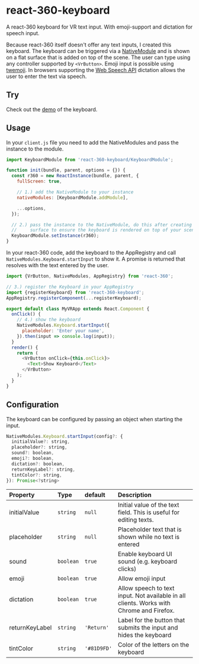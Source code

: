 # react-360-keyboard

A react-360 keyboard for VR text input. With emoji-support and dictation for speech input.

Because react-360 itself doesn't offer any text inputs, I created this keyboard. The keyboard can be triggered via a [NativeModule](https://facebook.github.io/react-360/docs/native-modules.html) and is shown on a flat surface that is added on top of the scene. The user can type using any controller supported by `<VrButton>`. Emoji input is possible using [twemoji](https://github.com/twitter/twemoji). In browsers supporting the [Web Speech API](https://developer.mozilla.org/en-US/docs/Web/API/Web_Speech_API) dictation allows the user to enter the text via speech.

## Try

Check out the [demo](https://danielbuechele.github.io/react-360-keyboard/) of the keyboard.

## Usage

In your `client.js` file you need to add the NativeModules and pass the instance to the module.

```js
import KeyboardModule from 'react-360-keyboard/KeyboardModule';

function init(bundle, parent, options = {}) {
  const r360 = new ReactInstance(bundle, parent, {
    fullScreen: true,

    // 1.) add the NativeModule to your instance
    nativeModules: [KeyboardModule.addModule],

    ...options,
  });

  // 2.) pass the instance to the NativeModule, do this after creating your main
  //     surface to ensure the keyboard is rendered on top of your scene
  KeyboardModule.setInstance(r360);
}
```

In your react-360 code, add the keyboard to the AppRegistry and call `NativeModules.Keyboard.startInput` to show it. A promise is returned that resolves with the text entered by the user.

```js
import {VrButton, NativeModules, AppRegistry} from 'react-360';

// 3.) register the Keyboard in your AppRegistry
import {registerKeyboard} from 'react-360-keyboard';
AppRegistry.registerComponent(...registerKeyboard);

export default class MyVRApp extends React.Component {
  onClick() {
    // 4.) show the keyboard
    NativeModules.Keyboard.startInput({
      placeholder: 'Enter your name',
    }).then(input => console.log(input));
  }
  render() {
    return (
      <VrButton onClick={this.onClick}>
        <Text>Show Keyboard</Text>
      </VrButton>
    );
  }
}
```

## Configuration

The keyboard can be configured by passing an object when starting the input.

```js
NativeModules.Keyboard.startInput(config?: {
  initialValue?: string,
  placeholder?: string,
  sound?: boolean,
  emoji?: boolean,
  dictation?: boolean,
  returnKeyLabel?: string,
  tintColor?: string,
}): Promise<?string>
```

| Property       | Type      | default     | Description                                                                              |
| :------------- | :-------- | :---------- | :--------------------------------------------------------------------------------------- |
| initialValue   | `string`  | `null`      | Initial value of the text field. This is useful for editing texts.                       |
| placeholder    | `string`  | `null`      | Placeholder text that is shown while no text is entered                                  |
| sound          | `boolean` | `true`      | Enable keyboard UI sound (e.g. keyboard clicks)                                          |
| emoji          | `boolean` | `true`      | Allow emoji input                                                                        |
| dictation      | `boolean` | `true`      | Allow speech to text input. Not available in all clients. Works with Chrome and Firefox. |
| returnKeyLabel | `string`  | `'Return'`  | Label for the button that submits the input and hides the keyboard                       |
| tintColor      | `string`  | `'#81D9FD'` | Color of the letters on the keyboard                                                     |
